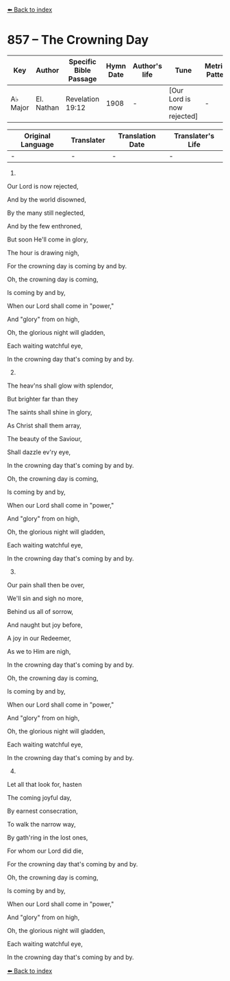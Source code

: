 [⬅️ Back to index](../README.md)

# 857 – The Crowning Day

Key | Author   | Specific Bible Passage     |Hymn Date |Author's life |Tune |Metrical Pattern   |Composer/Source
-- | --------- | ---------------------------|----------|--------------|-----|-------------------|-------------  
A♭ Major |El. Nathan |Revelation 19:12 |1908 |- |[Our Lord is now rejected] |- |James McGranahan

Original Language | Translater | Translation Date   | Translater's Life  
----------------- | --------- | --------------------|-------------     
\- |- |- |-




1.

Our Lord is now rejected,

And by the world disowned,

By the many still neglected,

And by the few enthroned,

But soon He'll come in glory,

The hour is drawing nigh,

For the crowning day is coming by and by.

Oh, the crowning day is coming, 

Is coming by and by,

When our Lord shall come in "power," 

And "glory" from on high,

Oh, the glorious night will gladden,

Each waiting watchful eye,

In the crowning day that's coming by and by.



2.

The heav'ns shall glow with splendor,

But brighter far than they

The saints shall shine in glory,

As Christ shall them array,

The beauty of the Saviour,

Shall dazzle ev'ry eye,

In the crowning day that's coming by and by.

Oh, the crowning day is coming, 

Is coming by and by,

When our Lord shall come in "power," 

And "glory" from on high,

Oh, the glorious night will gladden,

Each waiting watchful eye,

In the crowning day that's coming by and by.



3.

Our pain shall then be over,

We'll sin and sigh no more,

Behind us all of sorrow,

And naught but joy before,

A joy in our Redeemer,

As we to Him are nigh,

In the crowning day that's coming by and by.

Oh, the crowning day is coming, 

Is coming by and by,

When our Lord shall come in "power," 

And "glory" from on high,

Oh, the glorious night will gladden,

Each waiting watchful eye,

In the crowning day that's coming by and by.



4.

Let all that look for, hasten

The coming joyful day,

By earnest consecration,

To walk the narrow way,

By gath'ring in the lost ones,

For whom our Lord did die,

For the crowning day that's coming by and by.

Oh, the crowning day is coming, 

Is coming by and by,

When our Lord shall come in "power," 

And "glory" from on high,

Oh, the glorious night will gladden,

Each waiting watchful eye,

In the crowning day that's coming by and by.





[⬅️ Back to index](../README.md)
